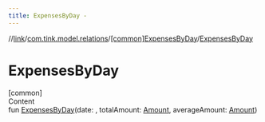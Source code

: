 ```yaml
---
title: ExpensesByDay -
---
```

//[link](../../index.md)/[com.tink.model.relations](../index.md)/[[common]ExpensesByDay](index.md)/[ExpensesByDay](-expenses-by-day.md)



# ExpensesByDay  
[common]  
Content  
fun [ExpensesByDay](-expenses-by-day.md)(date: <ERROR CLASS>, totalAmount: [Amount](../../com.tink.model.misc/[common]-amount/index.md), averageAmount: [Amount](../../com.tink.model.misc/[common]-amount/index.md))  



